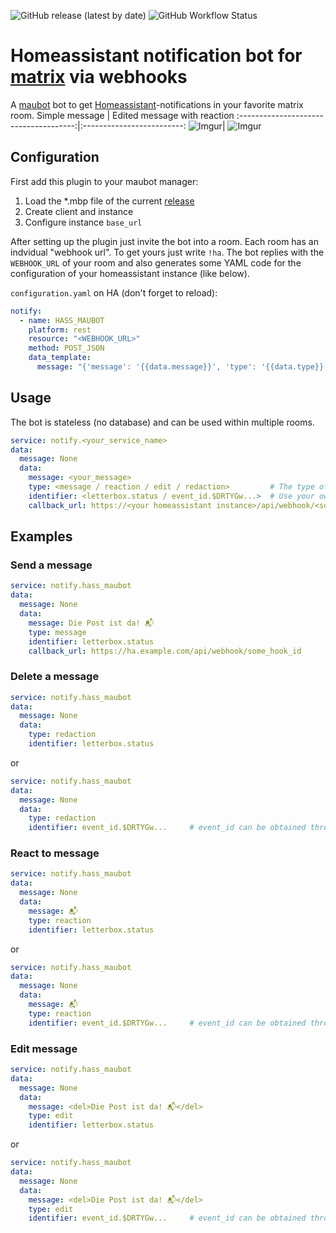 ![GitHub release (latest by date)](https://img.shields.io/github/v/release/v411e/hasswebhookbot)
![GitHub Workflow Status](https://img.shields.io/github/workflow/status/v411e/hasswebhookbot/CI?label=maubot%20package%20build)

# Homeassistant notification bot for [matrix](https://matrix.org/) via webhooks
A [maubot](https://github.com/maubot) bot to get [Homeassistant](https://github.com/home-assistant)-notifications in your favorite matrix room.
Simple message                         |  Edited message with reaction
:-------------------------------------:|:-------------------------:
![Imgur](https://imgur.com/Y0pHiI5.jpg)|  ![Imgur](https://imgur.com/IMkIc1s.jpg)



## Configuration
First add this plugin to your maubot manager:
1. Load the *.mbp file of the current [release](https://github.com/v411e/hasswebhookbot/releases)
2. Create client and instance
3. Configure instance `base_url`

After setting up the plugin just invite the bot into a room. Each room has an indvidual "webhook url". To get yours just write `!ha`. The bot replies with the `WEBHOOK_URL` of your room and also generates some YAML code for the configuration of your homeassistant instance (like below).

`configuration.yaml` on HA (don't forget to reload):
```yaml
notify:
  - name: HASS_MAUBOT
    platform: rest
    resource: "<WEBHOOK_URL>"
    method: POST_JSON
    data_template:
      message: "{'message': '{{data.message}}', 'type': '{{data.type}}', 'identifier': '{{data.identifier}}', 'callback_url': '{{data.callback_url}}'}"
```

## Usage
The bot is stateless (no database) and can be used within multiple rooms.
```yaml
service: notify.<your_service_name>
data:
  message: None
  data:
    message: <your_message>
    type: <message / reaction / edit / redaction>         # The type of action
    identifier: <letterbox.status / event_id.$DRTYGw...>  # Use your own identifier (#1) or reference an event_id (#2)
    callback_url: https://<your homeassistant instance>/api/webhook/<some_hook_id>  # Optional: Get a callback with entity_id of sent message
```

## Examples
### Send a message
```yaml
service: notify.hass_maubot
data:
  message: None
  data:
    message: Die Post ist da! 📬
    type: message
    identifier: letterbox.status
    callback_url: https://ha.example.com/api/webhook/some_hook_id
```
### Delete a message
```yaml
service: notify.hass_maubot
data:
  message: None
  data:
    type: redaction
    identifier: letterbox.status
```
or
```yaml
service: notify.hass_maubot
data:
  message: None
  data:
    type: redaction
    identifier: event_id.$DRTYGw...     # event_id can be obtained through callback
```
### React to message
```yaml
service: notify.hass_maubot
data:
  message: None
  data:
    message: 📬
    type: reaction
    identifier: letterbox.status
```
or
```yaml
service: notify.hass_maubot
data:
  message: None
  data:
    message: 📬
    type: reaction
    identifier: event_id.$DRTYGw...     # event_id can be obtained through callback
```
### Edit message
```yaml
service: notify.hass_maubot
data:
  message: None
  data:
    message: <del>Die Post ist da! 📬</del>
    type: edit
    identifier: letterbox.status
```
or
```yaml
service: notify.hass_maubot
data:
  message: None
  data:
    message: <del>Die Post ist da! 📬</del>
    type: edit
    identifier: event_id.$DRTYGw...     # event_id can be obtained through callback
```
